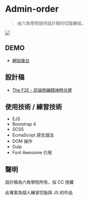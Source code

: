 # Admin-order

> 由六角學院提供設計稿的切版練習。

![](https://i.imgur.com/jkjDMjK.png)

## DEMO
* [網站後台](https://ayugioh2003.github.io/F2E-admin-order/)


## 設計稿

* [The F2E - 前端修練精神時光屋](https://hexschool.github.io/THE_F2E_Design/week3-admin%20order/#artboard0)

## 使用技術 / 練習技術

* EJS
* Bootstrap 4 
* SCSS
* EcmaScript 原生語法
* DOM 操作
* Gulp
* Font Awesome 引用


## 聲明

設計稿為六角學院所有，採 CC 授權

此專案為個人練習切版與 JS 的作品




